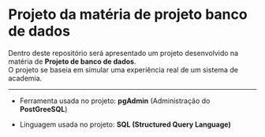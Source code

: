 
<h1>Projeto da matéria de projeto banco de dados</h1>
<p>Dentro deste repositório será apresentado um projeto desenvolvido na matéria de <strong>Projeto de banco de dados</strong>.<br> O projeto se baseia em simular uma experiência real de um sistema de academia. </p>
<hr>
<ul>
<li><p>Ferramenta usada no projeto: <strong>pgAdmin</strong> (Administração do <strong>PostGreeSQL</strong>)</p></li>
<li><p>Linguagem usada no projeto: <strong> SQL (Structured Query Language)</strong> </p></li>
</ul>




